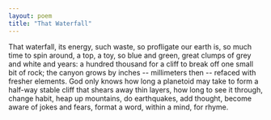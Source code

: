 ```yaml
---
layout: poem
title: "That Waterfall"
---
```


That waterfall, its energy, such waste,
so profligate our earth is, so much time
to spin around, a top, a toy, so blue
and green, great clumps of grey
		and white and years:
a hundred thousand for a cliff to break
off one small bit of rock; the canyon grows
by inches -- millimeters then -- refaced
with fresher elements.  God only knows
how long a planetoid may take
to form a half-way stable cliff that shears
away thin layers, how long to see it through,
change habit, heap up mountains,
		do earthquakes,
add thought, become aware of jokes and fears,
format a word, within a mind, for rhyme.
